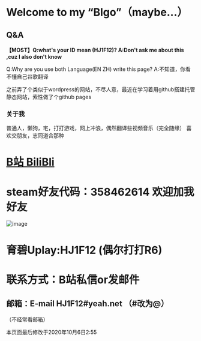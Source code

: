 
# Welcome to my “Blgo”（maybe...）

## Q&A
**【MOST】Q:what's your ID mean (HJ1F12)?   A:Don't ask me about this ,cuz I also don't know**

Q:Why are you use both Language(EN ZH) write this page?   A:不知道，你看不懂自己谷歌翻译

之前弄了个类似于wordpress的网站，不尽人意，最近在学习着用github搭建托管静态网站，索性做了个github pages

### 关于我
普通人，懒狗，宅，打打游戏，网上冲浪，偶然翻译些视频音乐（完全随缘）
喜欢交朋友，志同道合那种


# [B站 BiliBli](https://space.bilibili.com/95590648)
# steam好友代码：358462614 欢迎加我好友
![image](https://hj1f12.github.io/images/steam.PNG)
# 育碧Uplay:HJ1F12 (偶尔打打R6)

# 联系方式：B站私信or发邮件
## 邮箱：E-mail  HJ1F12#yeah.net （#改为@）
（不经常看邮箱）

本页面最后修改于2020年10月6日2:55
